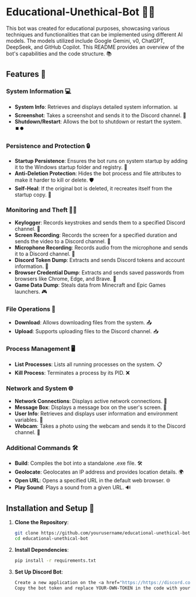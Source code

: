 # Educational-Unethical-Bot 🤖🧠

This bot was created for educational purposes, showcasing various techniques and functionalities that can be implemented using different AI models. The models utilized include Google Gemini, v0, ChatGPT, DeepSeek, and GitHub Copilot. This README provides an overview of the bot's capabilities and the code structure. 📚

## Features 🌟

### System Information 💻
- **System Info**: Retrieves and displays detailed system information. 📊
- **Screenshot**: Takes a screenshot and sends it to the Discord channel. 📸
- **Shutdown/Restart**: Allows the bot to shutdown or restart the system. ⏹️⏺️

### Persistence and Protection 🔒
- **Startup Persistence**: Ensures the bot runs on system startup by adding it to the Windows startup folder and registry. 🔄
- **Anti-Deletion Protection**: Hides the bot process and file attributes to make it harder to kill or delete. 🛡️
- **Self-Heal**: If the original bot is deleted, it recreates itself from the startup copy. 🔄

### Monitoring and Theft 🕵️‍♂️
- **Keylogger**: Records keystrokes and sends them to a specified Discord channel. 🔑
- **Screen Recording**: Records the screen for a specified duration and sends the video to a Discord channel. 🎥
- **Microphone Recording**: Records audio from the microphone and sends it to a Discord channel. 🎤
- **Discord Token Dump**: Extracts and sends Discord tokens and account information. 🔑
- **Browser Credential Dump**: Extracts and sends saved passwords from browsers like Chrome, Edge, and Brave. 🔑
- **Game Data Dump**: Steals data from Minecraft and Epic Games launchers. 🎮

### File Operations 📂
- **Download**: Allows downloading files from the system. 📤
- **Upload**: Supports uploading files to the Discord channel. 📥

### Process Management 🖥️
- **List Processes**: Lists all running processes on the system. 📋
- **Kill Process**: Terminates a process by its PID. ❌

### Network and System 🌐
- **Network Connections**: Displays active network connections. 🔗
- **Message Box**: Displays a message box on the user's screen. 📢
- **User Info**: Retrieves and displays user information and environment variables. 👤
- **Webcam**: Takes a photo using the webcam and sends it to the Discord channel. 📸

### Additional Commands 🛠️
- **Build**: Compiles the bot into a standalone .exe file. 🛠️
- **Geolocate**: Geolocates an IP address and provides location details. 🌍
- **Open URL**: Opens a specified URL in the default web browser. 🌐
- **Play Sound**: Plays a sound from a given URL. 🔊

## Installation and Setup 🔧

1. **Clone the Repository**:
   ```bash
   git clone https://github.com/yourusername/educational-unethical-bot.git
   cd educational-unethical-bot

2. **Install Dependencies**:
   ```bash
   pip install -r requirements.txt

3. **Set Up Discord Bot**:
   ```bash
   Create a new application on the <a href="https://https://discord.com/developers/applications">Discord Developer Portal</a>.
   Copy the bot token and replace YOUR-OWN-TOKEN in the code with your token. 🔑

